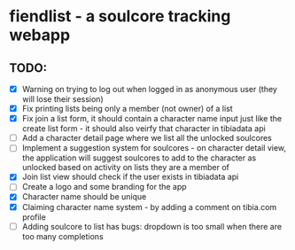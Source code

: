 # fiendlist - a soulcore tracking webapp


## TODO:

- [x] Warning on trying to log out when logged in as anonymous user (they will lose their session)
- [X] Fix printing lists being only a member (not owner) of a list
- [x] Fix join a list form, it should contain a character name input just like the create list form - it should also veirfy that character in tibiadata api
- [ ] Add a character detail page where we list all the unlocked soulcores
- [ ] Implement a suggestion system for soulcores - on character detail view, the application will suggest soulcores to add to the character as unlocked based on activity on lists they are a member of
- [x] Join list view should check if the user exists in tibiadata api
- [ ] Create a logo and some branding for the app
- [x] Character name should be unique
- [x] Claiming character name system - by adding a comment on tibia.com profile
- [ ] Adding soulcore to list has bugs: dropdown is too small when there are too many completions
